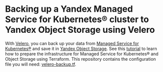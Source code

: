 # Backing up a Yandex Managed Service for Kubernetes® cluster to Yandex Object Storage using Velero

With [Velero](https://velero.io/), you can back up your data from [Managed Service for Kubernetes®](https://yandex.cloud/en/docs/managed-kubernetes) and save it in [Yandex Object Storage](https://yandex.cloud/en/docs/storage). See this [tutorial](https://yandex.cloud/en/docs/managed-kubernetes/tutorials/kubernetes-backup) to learn how to prepare the infrastructure for Managed Service for Kubernetes® and Object Storage using Terraform. This repository contains the configuration file you will need: [velero-backup.tf](velero-backup.tf).

